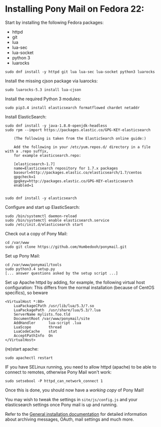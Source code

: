 <!--
 Licensed to the Apache Software Foundation (ASF) under one
 or more contributor license agreements.  See the NOTICE file
 distributed with this work for additional information
 regarding copyright ownership.  The ASF licenses this file
 to you under the Apache License, Version 2.0 (the
 "License"); you may not use this file except in compliance
 with the License.  You may obtain a copy of the License at
 
 http://www.apache.org/licenses/LICENSE-2.0
 
 Unless required by applicable law or agreed to in writing,
 software distributed under the License is distributed on an
 "AS IS" BASIS, WITHOUT WARRANTIES OR CONDITIONS OF ANY
 KIND, either express or implied.  See the License for the
 specific language governing permissions and limitations
 under the License.
 -->
# Installing Pony Mail on Fedora 22: #

Start by installing the following Fedora packages:

- httpd
- git
- lua
- lua-sec
- lua-socket
- python 3
- luarocks

~~~
sudo dnf install -y httpd git lua lua-sec lua-socket python3 luarocks
~~~

Install the missing cjson package via luarocks:

~~~
sudo luarocks-5.3 install lua-cjson
~~~

Install the required Python 3 modules:
~~~
sudo pip3.4 install elasticsearch formatflowed chardet netaddr
~~~


Install ElasticSearch:

~~~
sudo dnf install -y java-1.8.0-openjdk-headless
sudo rpm --import https://packages.elastic.co/GPG-KEY-elasticsearch

    (The following is taken from the ElasticSearch online guide:)

    Add the following in your /etc/yum.repos.d/ directory in a file with a .repo suffix,
    for example elasticsearch.repo:
    
    [elasticsearch-1.7]
    name=Elasticsearch repository for 1.7.x packages
    baseurl=http://packages.elastic.co/elasticsearch/1.7/centos
    gpgcheck=1
    gpgkey=http://packages.elastic.co/GPG-KEY-elasticsearch
    enabled=1


sudo dnf install -y elasticsearch
~~~


Configure and start up ElasticSearch:

~~~
sudo /bin/systemctl daemon-reload
sudo /bin/systemctl enable elasticsearch.service
sudo /etc/init.d/elasticsearch start
~~~


Check out a copy of Pony Mail:
~~~
cd /var/www
sudo git clone https://github.com/Humbedooh/ponymail.git
~~~


Set up Pony Mail:
~~~
cd /var/www/ponymail/tools
sudo python3.4 setup.py
[... answer questions asked by the setup script ...]
~~~


Set up Apache httpd by adding, for example, the following virtual host configuration:
This differs from the normal installation (because of CentOS specifics), so beware

~~~
<VirtualHost *:80>
    LuaPackageCPath /usr/lib/lua/5.3/?.so
    LuaPackagePath  /usr/share/lua/5.3/?.lua
    ServerName mylists.foo.tld
    DocumentRoot /var/www/ponymail/site
    AddHandler      lua-script .lua
    LuaScope        thread
    LuaCodeCache    stat
    AcceptPathInfo  On
</VirtualHost>
~~~

(re)start apache:

~~~
sudo apachectl restart
~~~

IF you have SELinux running, you need to allow httpd (apache) to
be able to connect to remotes, otherwise Pony Mail won't work:

~~~
sudo setsebool -P httpd_can_network_connect 1
~~~

Once this is done, you should now have a *working copy* of Pony Mail!

You may wish to tweak the settings in `site/js/config.js` and your
elasticsearch settings once Pony mail is up and running.

Refer to the [General installation documentation](INSTALLING.md) for
detailed information about archiving messages, OAuth, mail settings and
much more.